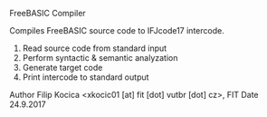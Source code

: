 FreeBASIC Compiler

Compiles FreeBASIC source code to  IFJcode17 intercode.

  1) Read source code from standard input
  2) Perform syntactic & semantic analyzation
  3) Generate target code
  4) Print intercode to standard output

Author    Filip Kocica <xkocic01 [at] fit [dot] vutbr [dot] cz>, FIT
Date      24.9.2017